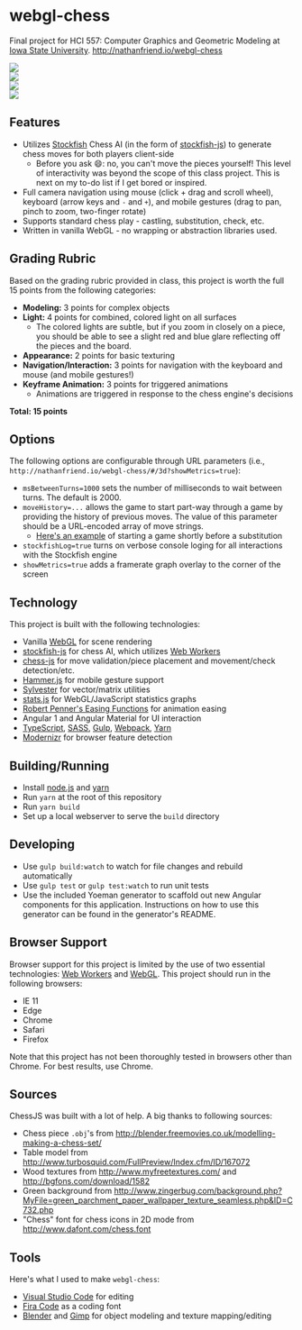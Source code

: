 # webgl-chess
Final project for HCI 557: Computer Graphics and Geometric Modeling at [Iowa State University](http://www.vrac.iastate.edu/hci/). http://nathanfriend.io/webgl-chess

<img src="screenshots/close.png" />
<br />
<img src="screenshots/far.png" />
<br />
<img src="screenshots/medium.png" />
<br />
<img src="screenshots/mobile.png" />
<br />

## Features

- Utilizes [Stockfish](https://stockfishchess.org/) Chess AI (in the form of [stockfish-js](https://github.com/exoticorn/stockfish-js)) to generate chess moves for both players client-side
  - Before you ask :smile:: no, you can't move the pieces yourself!  This level of interactivity was beyond the scope of this class project.  This is next on my to-do list if I get bored or inspired.
- Full camera navigation using mouse (click + drag and scroll wheel), keyboard (arrow keys and `-` and `+`), and mobile gestures (drag to pan, pinch to zoom, two-finger rotate)
- Supports standard chess play - castling, substitution, check, etc.
- Written in vanilla WebGL - no wrapping or abstraction libraries used.

## Grading Rubric

Based on the grading rubric provided in class, this project is worth the full 15 points from the following categories:
- **Modeling:** 3 points for complex objects
- **Light:** 4 points for combined, colored light on all surfaces
  - The colored lights are subtle, but if you zoom in closely on a piece, you should be able to see a slight red and blue glare reflecting off the pieces and the board.
- **Appearance:** 2 points for basic texturing
- **Navigation/Interaction:** 3 points for navigation with the keyboard and mouse (and mobile gestures!)
- **Keyframe Animation:** 3 points for triggered animations
  - Animations are triggered in response to the chess engine's decisions

**Total: 15 points**

## Options

The following options are configurable through URL parameters (i.e., `http://nathanfriend.io/webgl-chess/#/3d?showMetrics=true`):
- `msBetweenTurns=1000` sets the number of milliseconds to wait between turns.  The default is 2000.
- `moveHistory=...` allows the game to start part-way through a game by providing the history of previous moves.  The value of this parameter should be a URL-encoded array of move strings.
  - [Here's an example](http://nathanfriend.io/webgl-chess/#/3d?moveHistory=%5B%22d4%22,%22d5%22,%22Nf3%22,%22e6%22,%22c4%22,%22Nf6%22,%22e3%22,%22Be7%22,%22Nc3%22,%22O-O%22,%22cxd5%22,%22exd5%22,%22Bd3%22,%22c5%22,%22O-O%22,%22Bg4%22,%22h3%22,%22Bxf3%22,%22Qxf3%22,%22Nc6%22,%22dxc5%22,%22Bxc5%22,%22Bc2%22,%22Re8%22,%22Rd1%22,%22d4%22,%22Ba4%22,%22Qc7%22,%22Bxc6%22,%22bxc6%22,%22Na4%22,%22Bb6%22,%22Nxb6%22,%22axb6%22,%22exd4%22,%22Nd5%22,%22a3%22,%22Ra4%22,%22Qd3%22,%22b5%22,%22Be3%22,%22Re6%22,%22Rac1%22,%22h6%22,%22Re1%22,%22Qa7%22,%22Rc5%22,%22Qd7%22,%22Kh2%22,%22Nf4%22,%22Qf5%22,%22Nd5%22,%22Qc2%22,%22Qd6%2B%22,%22Kh1%22,%22Qd7%22,%20%22Qd3%22,%22Nxe3%22,%22fxe3%22,%22Rxd4%22,%22Qxd4%22,%22Qxd4%22,%22exd4%22,%22Rxe1%2B%22,%22Kh2%22,%22Re6%22,%22Kg3%22,%22Re3%2B%22,%22Kf4%22,%22Rb3%22,%22Rxc6%22,%22Rxb2%22,%22Rc8%2B%22,%22Kh7%22,%22d5%22,%22Rxg2%22,%22d6%22,%22Rd2%22,%22Ke5%22,%22g5%22,%22Rc5%22,%22Kg6%22,%22Rd5%22,%22f6%2B%22,%22Ke6%22,%22Re2%2B%22,%22Kd7%22,%22Kf7%22,%22Rxb5%22,%22h5%22,%22Rb7%22,%22Kf8%22,%22Kc8%22,%22Re8%2B%22,%22Kc7%22,%22Re3%22,%22a4%22,%22Rc3%2B%22,%22Kb6%22,%22Rd3%22,%22Kc6%22,%22Rc3%2B%22,%22Kd5%22,%22Rd3%2B%22,%22Ke6%22,%22Re3%2B%22,%22Kd7%22,%22Rxh3%22,%22Kc8%22,%22g4%22,%22d7%22,%22Rd3%22%5D%0D%0A) of starting a game shortly before a substitution
- `stockfishLog=true` turns on verbose console loging for all interactions with the Stockfish engine
- `showMetrics=true` adds a framerate graph overlay to the corner of the screen

## Technology

This project is built with the following technologies:

- Vanilla [WebGL](https://developer.mozilla.org/en-US/docs/Web/API/WebGL_API) for scene rendering
- [stockfish-js](https://github.com/exoticorn/stockfish-js) for chess AI, which utilizes [Web Workers](https://developer.mozilla.org/en-US/docs/Web/API/Web_Workers_API/Using_web_workers)
- [chess-js](https://github.com/jhlywa/chess.js) for move validation/piece placement and movement/check detection/etc.
- [Hammer.js](http://hammerjs.github.io/) for mobile gesture support
- [Sylvester](http://sylvester.jcoglan.com/) for vector/matrix utilities
- [stats.js](https://github.com/mrdoob/stats.js/) for WebGL/JavaScript statistics graphs
- [Robert Penner's Easing Functions](http://robertpenner.com/easing/) for animation easing
- Angular 1 and Angular Material for UI interaction
- [TypeScript](https://www.typescriptlang.org/), [SASS](http://sass-lang.com/), [Gulp](http://gulpjs.com/), [Webpack](https://webpack.github.io/), [Yarn](https://yarnpkg.com/) 
- [Modernizr](https://modernizr.com/) for browser feature detection

## Building/Running

- Install [node.js](https://nodejs.org/en/) and [yarn](https://yarnpkg.com/en/docs/install)
- Run `yarn` at the root of this repository
- Run `yarn build`
- Set up a local webserver to serve the `build` directory

## Developing 

- Use `gulp build:watch` to watch for file changes and rebuild automatically
- Use `gulp test` or `gulp test:watch` to run unit tests
- Use the included Yoeman generator to scaffold out new Angular components for this application.  Instructions on how to use this generator can be found in the generator's README.

## Browser Support

Browser support for this project is limited by the use of two essential technologies: [Web Workers](https://developer.mozilla.org/en-US/docs/Web/API/Web_Workers_API/Using_web_workers) and [WebGL](https://developer.mozilla.org/en-US/docs/Web/API/WebGL_API).  This project should run in the following browsers:

- IE 11
- Edge
- Chrome
- Safari
- Firefox

Note that this project has not been thoroughly tested in browsers other than Chrome.  For best results, use Chrome.

## Sources

ChessJS was built with a lot of help.  A big thanks to following sources:

- Chess piece `.obj`'s from http://blender.freemovies.co.uk/modelling-making-a-chess-set/
- Table model from http://www.turbosquid.com/FullPreview/Index.cfm/ID/167072
- Wood textures from http://www.myfreetextures.com/ and http://bgfons.com/download/1582
- Green background from http://www.zingerbug.com/background.php?MyFile=green_parchment_paper_wallpaper_texture_seamless.php&ID=C732.php
- "Chess" font for chess icons in 2D mode from http://www.dafont.com/chess.font

## Tools

Here's what I used to make `webgl-chess`:

- [Visual Studio Code](https://code.visualstudio.com/) for editing
- [Fira Code](https://github.com/tonsky/FiraCode) as a coding font
- [Blender](https://www.blender.org/) and [Gimp](https://www.gimp.org/) for object modeling and texture mapping/editing





